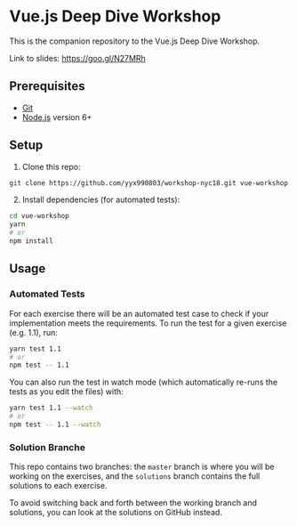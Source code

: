 # Vue.js Deep Dive Workshop

This is the companion repository to the Vue.js Deep Dive Workshop.

Link to slides: https://goo.gl/N27MRh

## Prerequisites

- [Git](https://git-scm.com/)
- [Node.js](https://nodejs.org/en/) version 6+

## Setup

1. Clone this repo:

  ``` bash
  git clone https://github.com/yyx990803/workshop-nyc18.git vue-workshop
  ```

2. Install dependencies (for automated tests):

  ``` bash
  cd vue-workshop
  yarn
  # or
  npm install
  ```

## Usage

### Automated Tests

For each exercise there will be an automated test case to check if your implementation meets the requirements. To run the test for a given exercise (e.g. 1.1), run:

``` bash
yarn test 1.1
# or
npm test -- 1.1
```

You can also run the test in watch mode (which automatically re-runs the tests as you edit the files) with:

``` bash
yarn test 1.1 --watch
# or
npm test -- 1.1 --watch
```

### Solution Branche

This repo contains two branches: the `master` branch is where you will be working on the exercises, and the `solutions` branch contains the full solutions to each exercise.

To avoid switching back and forth between the working branch and solutions, you can look at the solutions on GitHub instead.
